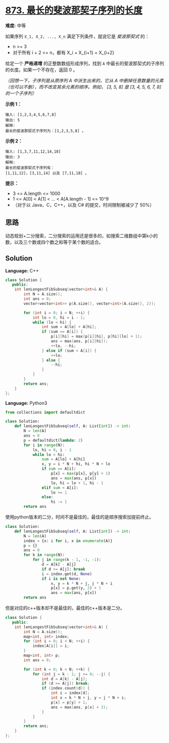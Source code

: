 # [873. 最长的斐波那契子序列的长度](https://leetcode-cn.com/problems/length-of-longest-fibonacci-subsequence/)

**难度:** 中等

如果序列 `X_1, X_2, ..., X_n` 满足下列条件，就说它是 *斐波那契式* 的：
- n >= 3
- 对于所有 i + 2 <= n，都有 X_i + X_{i+1} = X_{i+2}

给定一个 **严格递增** 的正整数数组形成序列，找到 `A` 中最长的斐波那契式的子序列的长度。如果一个不存在，返回  0 。

 *（回想一下，子序列是从原序列 A 中派生出来的，它从 A 中删掉任意数量的元素（也可以不删），而不改变其余元素的顺序。例如， [3, 5, 8] 是 [3, 4, 5, 6, 7, 8] 的一个子序列）* 

 **示例 1：** 

```
输入: [1,2,3,4,5,6,7,8]
输出: 5
解释:
最长的斐波那契式子序列为：[1,2,3,5,8] 。
```

 **示例 2：** 

```
输入: [1,3,7,11,12,14,18]
输出: 3
解释:
最长的斐波那契式子序列有：
[1,11,12]，[3,11,14] 以及 [7,11,18] 。
```

 **提示：** 
- 3 <= A.length <= 1000
- 1 <= A[0] < A[1] < ... < A[A.length - 1] <= 10^9
- （对于以 Java，C，C++，以及 C# 的提交，时间限制被减少了 50%）

## 思路

动态规划+二分搜索，二分搜索的运用还是很多的，如搜索二维数组中第k小的数，以及三个数或四个数之和等于某个数的适合。

## Solution

**Language:** C++

```C++
class Solution {
   public:
    int lenLongestFibSubseq(vector<int>& A) {
        int N = A.size();
        int ans = 0;
        vector<vector<int>> p(A.size(), vector<int>(A.size(), 2));

        for (int i = 0; i < N; ++i) {
            int lo = 0, hi = i - 1;
            while (lo < hi) {
                int sum = A[lo] + A[hi];
                if (sum == A[i]) {
                    p[i][hi] = max(p[i][hi], p[hi][lo] + 1);
                    ans = max(ans, p[i][hi]);
                    ++lo, --hi;
                } else if (sum < A[i]) {
                    ++lo;
                } else {
                    --hi;
                }
            }
        }
        return ans;
    }
};
```

**Language:** Python3
```Python
from collections import defaultdict

class Solution:
    def lenLongestFibSubseq(self, A: List[int]) -> int:
        N = len(A)
        ans = 0
        p = defaultdict(lambda: 2)
        for i in range(N):
            lo, hi = 0, i - 1
            while lo < hi:
                sum = A[lo] + A[hi]
                x, y = i * N + hi, hi * N + lo
                if sum == A[i]:
                    p[x] = max(p[x], p[y] + 1)
                    ans = max(ans, p[x])
                    lo, hi = lo + 1, hi - 1
                elif sum < A[i]:
                    lo += 1
                else:
                    hi -= 1
        return ans
```

使用python版本的二分，时间不是最佳的，最佳的是顺序搜索加提前终止。

```python
class Solution:
    def lenLongestFibSubseq(self, A: List[int]) -> int:
        N = len(A)
        index = {x: i for i, x in enumerate(A)}
        p = {}
        ans = 0
        for k in range(N):
            for j in range(k - 1, -1, -1):
                d = A[k] - A[j]
                if d >= A[j]: break
                i = index.get(d, None)
                if i is not None:
                    x, y = k * N + j, j * N + i
                    p[x] = p.get(y, 2) + 1
                    ans = max(ans, p[x])
        return ans
```

但是对应的c++版本却不是最佳的，最佳的c++版本是二分。

```c++
class Solution {
   public:
    int lenLongestFibSubseq(vector<int>& A) {
        int N = A.size();
        map<int, int> index;
        for (int i = 0; i < N; ++i) {
            index[A[i]] = i;
        }
        map<int, int> p;
        int ans = 0;

        for (int k = 0; k < N; ++k) {
            for (int j = k - 1; j >= 0; --j) {
                int d = A[k] - A[j];
                if (d >= A[j]) break;
                if (index.count(d)) {
                    int i = index[d];
                    int x = k * N + j, y = j * N + i;
                    p[x] = p[y] + 1;
                    ans = max(ans, p[x] + 2);
                }
            }
        }
        return ans;
    }
};
```

